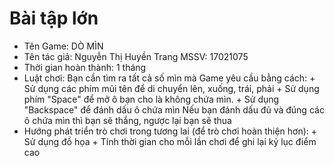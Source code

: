 # Bài tập lớn
- Tên Game: DÒ MÌN
- Tên tác giả: Nguyễn Thị Huyền Trang
               MSSV: 17021075
- Thời gian hoàn thành: 1 tháng
- Luật chơi: Bạn cần tìm ra tất cả số mìn mà Game yêu cầu bằng cách:
            + Sử dụng các phím mũi tên để di chuyển lên, xuống, trái, phải
            + Sử dụng phím "Space" để mở ô bạn cho là không chứa mìn.
            + Sử dụng "Backspace" để đánh dấu ô chứa mìn
            Nếu bạn đánh dấu đủ và đúng các ô chứa mìn thì bạn sẽ thắng, ngược lại bạn sẽ thua
- Hướng phát triển trò chơi trong tương lai (để trò chơi hoàn thiện hơn):
            + Sử dụng đồ họa
            + Tính thời gian cho mỗi lần chơi để ghi lại kỷ lục điểm cao
